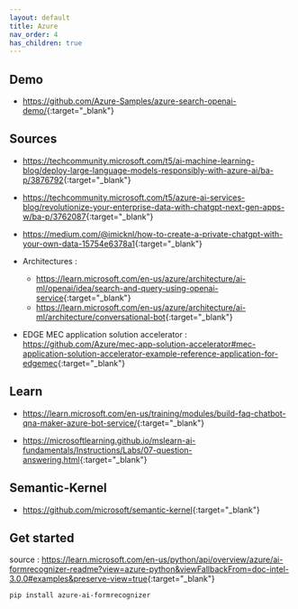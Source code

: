 ```yaml
---
layout: default
title: Azure
nav_order: 4
has_children: true
---
```


## Demo

- <https://github.com/Azure-Samples/azure-search-openai-demo/>{:target="_blank"}

## Sources

- <https://techcommunity.microsoft.com/t5/ai-machine-learning-blog/deploy-large-language-models-responsibly-with-azure-ai/ba-p/3876792>{:target="_blank"}
- <https://techcommunity.microsoft.com/t5/azure-ai-services-blog/revolutionize-your-enterprise-data-with-chatgpt-next-gen-apps-w/ba-p/3762087>{:target="_blank"}
- <https://medium.com/@imicknl/how-to-create-a-private-chatgpt-with-your-own-data-15754e6378a1>{:target="_blank"}

- Architectures :

  - <https://learn.microsoft.com/en-us/azure/architecture/ai-ml/openai/idea/search-and-query-using-openai-service>{:target="_blank"}
  - <https://learn.microsoft.com/en-us/azure/architecture/ai-ml/architecture/conversational-bot>{:target="_blank"}

- EDGE MEC application solution accelerator : <https://github.com/Azure/mec-app-solution-accelerator#mec-application-solution-accelerator-example-reference-application-for-edgemec>{:target="_blank"}

## Learn

- <https://learn.microsoft.com/en-us/training/modules/build-faq-chatbot-qna-maker-azure-bot-service/>{:target="_blank"}

- <https://microsoftlearning.github.io/mslearn-ai-fundamentals/Instructions/Labs/07-question-answering.html>{:target="_blank"}

## Semantic-Kernel

- <https://github.com/microsoft/semantic-kernel>{:target="_blank"}


## Get started

source : <https://learn.microsoft.com/en-us/python/api/overview/azure/ai-formrecognizer-readme?view=azure-python&viewFallbackFrom=doc-intel-3.0.0#examples&preserve-view=true>{:target="_blank"}

``` bash
pip install azure-ai-formrecognizer
```
